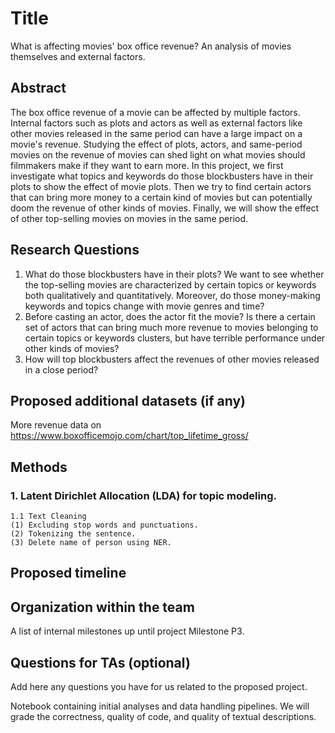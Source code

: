 # Title

What is affecting movies' box office revenue? An analysis of movies themselves and external factors.

## Abstract

The box office revenue of a movie can be affected by multiple factors. Internal factors such as plots and actors as well as external factors like other movies released in the same period can have a large impact on a movie's revenue. Studying the effect of plots, actors, and same-period movies on the revenue of movies can shed light on what movies should filmmakers make if they want to earn more. In this project, we first investigate what topics and keywords do those blockbusters have in their plots to show the effect of movie plots. Then we try to find certain actors that can bring more money to a certain kind of movies but can potentially doom the revenue of other kinds of movies. Finally, we will show the effect of other top-selling movies on movies in the same period.

## Research Questions
1. What do those blockbusters have in their plots?
We want to see whether the top-selling movies are characterized by certain topics or keywords both qualitatively and quantitatively. Moreover, do those money-making keywords and topics change with movie genres and time?
2. Before casting an actor, does the actor fit the movie?
Is there a certain set of actors that can bring much more revenue to movies belonging to certain topics or keywords clusters, but have terrible performance under other kinds of movies?
3. How will top blockbusters affect the revenues of other movies released in a close period?

## Proposed additional datasets (if any)
More revenue data on 
https://www.boxofficemojo.com/chart/top_lifetime_gross/

## Methods
### 1. Latent Dirichlet Allocation (LDA) for topic modeling.
    1.1 Text Cleaning
    (1) Excluding stop words and punctuations. 
    (2) Tokenizing the sentence. 
    (3) Delete name of person using NER.

## Proposed timeline

## Organization within the team
A list of internal milestones up until project Milestone P3.

## Questions for TAs (optional)
Add here any questions you have for us related to the proposed project.

Notebook containing initial analyses and data handling pipelines. We will grade the correctness, quality of code, and quality of textual descriptions.

